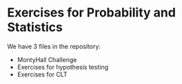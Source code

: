# Exercises for Probability and Statistics

We have 3 files in the repository:

- MontyHall Challenge
- Exercises for hypothesis testing
- Exercises for CLT

